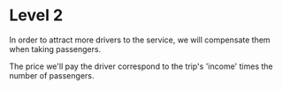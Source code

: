 # Level 2

In order to attract more drivers to the service, we will compensate them when taking passengers.

The price we'll pay the driver correspond to the trip's 'income' times the number of passengers.
